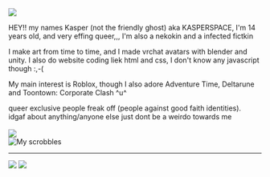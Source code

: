 <img src="https://kasperspace.nekoweb.org/images/altlogo.png">
<p>HEY!! my names Kasper (not the friendly ghost) aka KASPERSPACE, I'm 14 years old, and very effing queer,,, I'm also a nekokin and a infected fictkin</p>
<p>I make art from time to time, and I made vrchat avatars with blender and unity. I also do website coding liek html and css, I don't know any javascript though :,-(</p>
<p>My main interest is Roblox, though I also adore Adventure Time, Deltarune and Toontown: Corporate Clash ^u^</p>

queer exclusive people freak off
(people against good faith identities). 
</br>
idgaf about anything/anyone else just dont be a weirdo towards me
<br><br>
![](https://komarev.com/ghpvc/?username=kasperspace&color=ff69b4)
<br>
![My scrobbles](https://lastfm-recently-played.vercel.app/api?user=kasperspace&count=6)

<hr>

[<img src="https://64.media.tumblr.com/99623f5e91f05a63465e4c2539189242/45df70cb40fc600d-10/s100x200/2ce53af778bba48e70e2badc64d38ba7ad84f103.gifv">](https://www.tumblr.com/icyporcelain/788310544523378688/assorted-infected-graphics-all-made-by)
[<img src="https://64.media.tumblr.com/645f92044dbc28f9e52382d1e5f0ba56/d4c595cd0abbd0c4-00/s100x200/36fd8b99d440dbd291981b56b32eeb923858e5d3.gifv">](https://www.tumblr.com/skeletonenthusiasts/783355435564531712/userbar-userbox-buttons-blinkie-stamp-userbox-userb)
